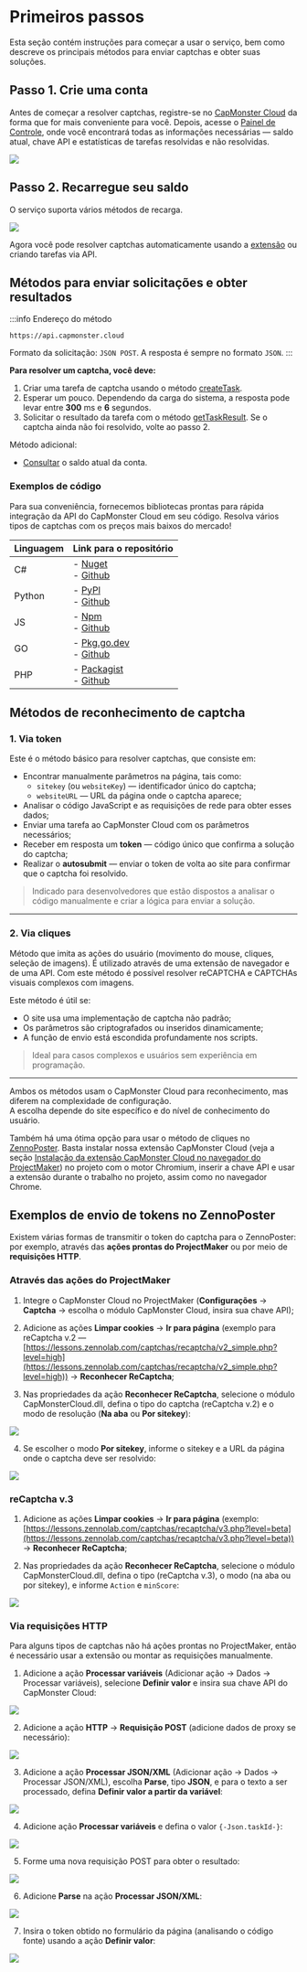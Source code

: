 ﻿---
sidebar_position: 1
---

# Primeiros passos

Esta seção contém instruções para começar a usar o serviço, bem como descreve os principais métodos para enviar captchas e obter suas soluções.

## Passo 1. Crie uma conta

Antes de começar a resolver captchas, registre-se no [CapMonster Cloud](https://capmonster.cloud/) da forma que for mais conveniente para você. Depois, acesse o [Painel de Controle](https://capmonster.cloud/Dashboard), onde você encontrará todas as informações necessárias — saldo atual, chave API e estatísticas de tarefas resolvidas e não resolvidas.

![](./images/dashboard.png)

## Passo 2. Recarregue seu saldo

O serviço suporta vários métodos de recarga.

![](./images/payment.png)

Agora você pode resolver captchas automaticamente usando a [extensão](../docs/extension) ou criando tarefas via API.

## Métodos para enviar solicitações e obter resultados

:::info Endereço do método
```http
https://api.capmonster.cloud
```
Formato da solicitação: `JSON POST`.
A resposta é sempre no formato `JSON`.
:::

**Para resolver um captcha, você deve:**

1. Criar uma tarefa de captcha usando o método [createTask](api/methods/create-task.md).  
2. Esperar um pouco. Dependendo da carga do sistema, a resposta pode levar entre **300** ms e **6** segundos.  
3. Solicitar o resultado da tarefa com o método [getTaskResult](api/methods/get-task-result.md). Se o captcha ainda não foi resolvido, volte ao passo 2.

Método adicional:

- [Consultar](api/methods/get-balance.md) o saldo atual da conta.

### Exemplos de código

Para sua conveniência, fornecemos bibliotecas prontas para rápida integração da API do CapMonster Cloud em seu código. Resolva vários tipos de captchas com os preços mais baixos do mercado!

|**Linguagem**|**Link para o repositório**|
| :- | :- | 
|C#|- [Nuget](https://www.nuget.org/packages/Zennolab.CapMonsterCloud.Client)<br /> - [Github](https://github.com/ZennoLab/capmonstercloud-client-dotnet) |
|Python|- [PyPl](https://pypi.org/project/capmonstercloudclient/)<br /> - [Github](https://github.com/ZennoLab/capmonstercloud-client-python)|
|JS|- [Npm](https://www.npmjs.com/package/@zennolab_com/capmonstercloud-client)<br /> - [Github](https://github.com/ZennoLab/capmonstercloud-client-js)|
|GO|- [Pkg.go.dev](https://pkg.go.dev/github.com/ZennoLab/capmonstercloud-client-go)<br /> - [Github](https://github.com/ZennoLab/capmonstercloud-client-go)|
|PHP|- [Packagist](https://packagist.org/packages/zennolab/capmonstercloud.client)<br /> - [Github](https://github.com/ZennoLab/capmonstercloud-client-php)|

## Métodos de reconhecimento de captcha

### 1. Via token

Este é o método básico para resolver captchas, que consiste em:

- Encontrar manualmente parâmetros na página, tais como:  
  - `sitekey` (ou `websiteKey`) — identificador único do captcha;  
  - `websiteURL` — URL da página onde o captcha aparece;  
- Analisar o código JavaScript e as requisições de rede para obter esses dados;  
- Enviar uma tarefa ao CapMonster Cloud com os parâmetros necessários;  
- Receber em resposta um **token** — código único que confirma a solução do captcha;  
- Realizar o **autosubmit** — enviar o token de volta ao site para confirmar que o captcha foi resolvido.

> Indicado para desenvolvedores que estão dispostos a analisar o código manualmente e criar a lógica para enviar a solução.

---

### 2. Via cliques

Método que imita as ações do usuário (movimento do mouse, cliques, seleção de imagens). É utilizado através de uma extensão de navegador e de uma API. Com este método é possível resolver reCAPTCHA e CAPTCHAs visuais complexos com imagens.

Este método é útil se:

- O site usa uma implementação de captcha não padrão;  
- Os parâmetros são criptografados ou inseridos dinamicamente;  
- A função de envio está escondida profundamente nos scripts.

> Ideal para casos complexos e usuários sem experiência em programação.

---

Ambos os métodos usam o CapMonster Cloud para reconhecimento, mas diferem na complexidade de configuração.  
A escolha depende do site específico e do nível de conhecimento do usuário.

Também há uma ótima opção para usar o método de cliques no [ZennoPoster](https://zennolab.com/en/products/zennoposter/). Basta instalar nossa extensão CapMonster Cloud (veja a seção [Instalação da extensão CapMonster Cloud no navegador do ProjectMaker](extension/install-instruction.md)) no projeto com o motor Chromium, inserir a chave API e usar a extensão durante o trabalho no projeto, assim como no navegador Chrome.

## Exemplos de envio de tokens no ZennoPoster

Existem várias formas de transmitir o token do captcha para o ZennoPoster: por exemplo, através das **ações prontas do ProjectMaker** ou por meio de **requisições HTTP**.

### Através das ações do ProjectMaker

1. Integre o CapMonster Cloud no ProjectMaker (**Configurações** → **Captcha** → escolha o módulo CapMonster Cloud, insira sua chave API);

2. Adicione as ações **Limpar cookies** → **Ir para página** (exemplo para reCaptcha v.2 — [https://lessons.zennolab.com/captchas/recaptcha/v2_simple.php?level=high](https://lessons.zennolab.com/captchas/recaptcha/v2_simple.php?level=high)) → **Reconhecer ReCaptcha**;

3. Nas propriedades da ação **Reconhecer ReCaptcha**, selecione o módulo CapMonsterCloud.dll, defina o tipo do captcha (reCaptcha v.2) e o modo de resolução (**Na aba** ou **Por sitekey**):

![](./images/getting-started-1.png)

4. Se escolher o modo **Por sitekey**, informe o sitekey e a URL da página onde o captcha deve ser resolvido:

![](./images/getting-started-2.png)

### reCaptcha v.3

1. Adicione as ações **Limpar cookies** → **Ir para página** (exemplo: [https://lessons.zennolab.com/captchas/recaptcha/v3.php?level=beta](https://lessons.zennolab.com/captchas/recaptcha/v3.php?level=beta)) → **Reconhecer ReCaptcha**;

2. Nas propriedades da ação **Reconhecer ReCaptcha**, selecione o módulo CapMonsterCloud.dll, defina o tipo (reCaptcha v.3), o modo (na aba ou por sitekey), e informe `Action` e `minScore`:

![](./images/getting-started-3.png)

<!-- ### hCaptcha

1. Adicione a ação **Reconhecer hCaptcha** no projeto, após navegar para a página com captcha;

2. Nas propriedades da ação, selecione o modo (na aba ou por sitekey). Para o modo por sitekey, informe o sitekey e a URL onde o captcha está localizado:

![](./images/getting-started-4.png) -->

### Via requisições HTTP

Para alguns tipos de captchas não há ações prontas no ProjectMaker, então é necessário usar a extensão ou montar as requisições manualmente.

1. Adicione a ação **Processar variáveis** (Adicionar ação → Dados → Processar variáveis), selecione **Definir valor** e insira sua chave API do CapMonster Cloud:

![](./images/getting-started-5.png)

2. Adicione a ação **HTTP** → **Requisição POST** (adicione dados de proxy se necessário):

![](./images/getting-started-6.png)

3. Adicione a ação **Processar JSON/XML** (Adicionar ação → Dados → Processar JSON/XML), escolha **Parse**, tipo **JSON**, e para o texto a ser processado, defina **Definir valor a partir da variável**:

![](./images/getting-started-7.png)

4. Adicione ação **Processar variáveis** e defina o valor `{-Json.taskId-}`:

![](./images/getting-started-8.png)

5. Forme uma nova requisição POST para obter o resultado:

![](./images/getting-started-9.png)

6. Adicione **Parse** na ação **Processar JSON/XML**:

![](./images/getting-started-10.png)

7. Insira o token obtido no formulário da página (analisando o código fonte) usando a ação **Definir valor**:

![](./images/getting-started-11.png)
